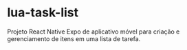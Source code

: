 # lua-task-list
Projeto React Native Expo de aplicativo móvel para criação e gerenciamento de itens em uma lista de tarefa.

